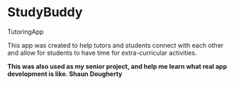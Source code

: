 # StudyBuddy
TutoringApp

This app was created to help tutors and students connect with each other and allow for students to have time for extra-curricular activities.

**This was also used as my senior project, and help me learn what real app development is like.
Shaun Dougherty**
